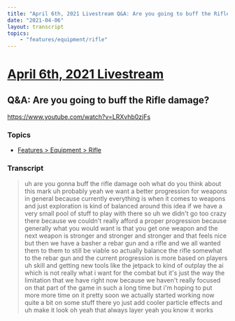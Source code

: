 ```yaml
---
title: "April 6th, 2021 Livestream Q&A: Are you going to buff the Rifle damage?"
date: "2021-04-06"
layout: transcript
topics:
    - "features/equipment/rifle"
---
```

# [April 6th, 2021 Livestream](../2021-04-06.md)
## Q&A: Are you going to buff the Rifle damage?
https://www.youtube.com/watch?v=LRXvhb0zjFs

### Topics
* [Features > Equipment > Rifle](../topics/features/equipment/rifle.md)

### Transcript

> uh are you gonna buff the rifle damage ooh what do you think about this mark uh probably yeah we want a better progression for weapons in general because currently everything is when it comes to weapons and just exploration is kind of balanced around this idea if we have a very small pool of stuff to play with there so uh we didn't go too crazy there because we couldn't really afford a proper progression because generally what you would want is that you get one weapon and the next weapon is stronger and stronger and stronger and that feels nice but then we have a basher a rebar gun and a rifle and we all wanted them to them to still be viable so actually balance the rifle somewhat to the rebar gun and the current progression is more based on players uh skill and getting new tools like the jetpack to kind of outplay the ai which is not really what i want for the combat but it's just the way the limitation that we have right now because we haven't really focused on that part of the game in such a long time but i'm hoping to put more more time on it pretty soon we actually started working now quite a bit on some stuff there yo just add cooler particle effects and uh make it look oh yeah that always layer yeah you know it works
